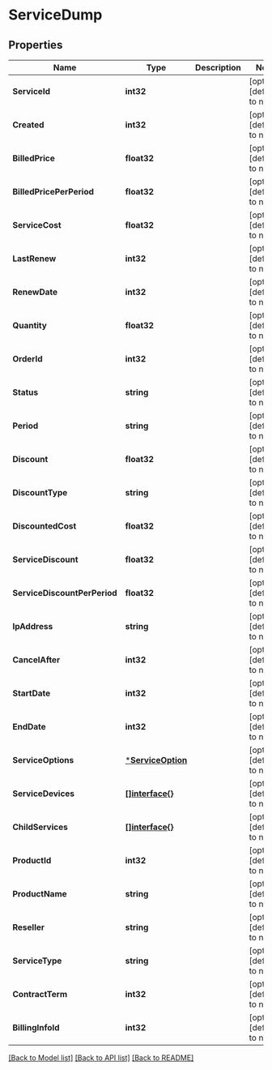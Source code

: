 # ServiceDump

## Properties
Name | Type | Description | Notes
------------ | ------------- | ------------- | -------------
**ServiceId** | **int32** |  | [optional] [default to null]
**Created** | **int32** |  | [optional] [default to null]
**BilledPrice** | **float32** |  | [optional] [default to null]
**BilledPricePerPeriod** | **float32** |  | [optional] [default to null]
**ServiceCost** | **float32** |  | [optional] [default to null]
**LastRenew** | **int32** |  | [optional] [default to null]
**RenewDate** | **int32** |  | [optional] [default to null]
**Quantity** | **float32** |  | [optional] [default to null]
**OrderId** | **int32** |  | [optional] [default to null]
**Status** | **string** |  | [optional] [default to null]
**Period** | **string** |  | [optional] [default to null]
**Discount** | **float32** |  | [optional] [default to null]
**DiscountType** | **string** |  | [optional] [default to null]
**DiscountedCost** | **float32** |  | [optional] [default to null]
**ServiceDiscount** | **float32** |  | [optional] [default to null]
**ServiceDiscountPerPeriod** | **float32** |  | [optional] [default to null]
**IpAddress** | **string** |  | [optional] [default to null]
**CancelAfter** | **int32** |  | [optional] [default to null]
**StartDate** | **int32** |  | [optional] [default to null]
**EndDate** | **int32** |  | [optional] [default to null]
**ServiceOptions** | [***ServiceOption**](ServiceOption.md) |  | [optional] [default to null]
**ServiceDevices** | [**[]interface{}**](interface{}.md) |  | [optional] [default to null]
**ChildServices** | [**[]interface{}**](interface{}.md) |  | [optional] [default to null]
**ProductId** | **int32** |  | [optional] [default to null]
**ProductName** | **string** |  | [optional] [default to null]
**Reseller** | **string** |  | [optional] [default to null]
**ServiceType** | **string** |  | [optional] [default to null]
**ContractTerm** | **int32** |  | [optional] [default to null]
**BillingInfoId** | **int32** |  | [optional] [default to null]

[[Back to Model list]](../README.md#documentation-for-models) [[Back to API list]](../README.md#documentation-for-api-endpoints) [[Back to README]](../README.md)


